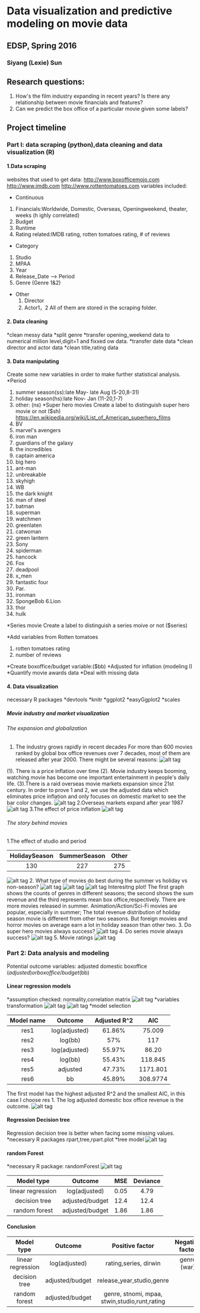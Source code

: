 # Data visualization and predictive modeling on movie data
## EDSP, Spring 2016
### Siyang (Lexie) Sun

## Research questions:
1) How's the film industry expanding in recent years? Is there any relationship between movie financials and features?
2) Can we predict the box office of a particular movie given some labels?

## Project timeline
### Part I: data scraping (python),data cleaning and data visualization (R)
#### 1.Data scraping
websites that used to get data:
http://www.boxofficemojo.com
http://www.imdb.com
http://www.rottentomatoes.com
variables included:
-  Continuous
  1. Financials:Worldwide, Domestic, Overseas, Openingweekend, theater, weeks (h
ighly correlated)
  2. Budget
  3. Runtime
  4. Rating related:IMDB rating, rotten tomatoes rating, # of reviews
-  Category
  1. Studio
  2. MPAA
  3. Year
  4. Release_Date --> Period
  5. Genre (Genre 1&2)
- Other
  1. Director
  2. Actor1，2
All of them are stored in the scraping folder.

#### 2. Data cleaning
*clean messy data
*split genre
*transfer opening_weekend data to numerical million level,digit=1 and fixxed ow data.
*transfer date data
*clean director and actor data
*clean title,rating  data

#### 3. Data manipulating
Create some new variables in order to make further statistical analysis.
*Period
  1. summer season(ss):late May- late Aug (5-20,8-31)
  2. holiday season(hs):late Nov- Jan (11-20,1-7)
  3. other: (ns)
*Super hero movies
Create a label to distinguish super hero movie or not ($sh)
https://en.wikipedia.org/wiki/List_of_American_superhero_films
1. BV
  1. marvel's avengers
  2. iron man
  3. guardians of the galaxy
  4. the incredibles
  5. captain america
  6. big hero
  7. ant-man
  8. unbreakable
  9. skyhigh
2. WB
  1. the dark knight
  2. man of steel
  3. batman
  4. superman
  5. watchmen
  6. greenlaten
  7. catwoman
  8. green lantern
3. Sony
  1. spiderman
  2. hancock
4. Fox
  1. deadpool
  2. x_men
  3. fantastic four
5. Par.
  1. ironman
  2. SpongeBob
6.Lion
  1. thor
  2. hulk

*Series movie
Create a label to distinguish a series moive or not ($series)

*Add variables from Rotten tomatoes
  1. rotten tomatoes rating
  2. number of reviews

*Create boxoffice/budget variable:($bb)
*Adjusted for inflation (modeling I)
*Quantify movie awards data
*Deal with missing data

#### 4. Data visualization
necessary R packages
*devtools
*knitr
*ggplot2
*easyGgplot2
*scales

##### Movie industry and market visualization
###### The expansion and globalization
1. The industry grows rapidly in recent decades
For more than 600 movies ranked by global box office revenues over 7 decades, most of them are released after year 2000. There might be several reasons:
![alt tag](https://github.com/edsp2016/LexieProject/blob/master/Rproject/pics/year.jpeg)

(1). There is a price inflation over time
(2). Movie industry keeps booming, watching movie has become one important entertainment in people's daily life.
(3).There is a raid overseas movie markets expansion since 21st century.
In order to prove 1 and 2, we use the adjusted data which eliminates price inflation and only focuses on domestic market to see the bar color changes.
![alt tag](https://github.com/edsp2016/LexieProject/blob/master/Rproject/pics/group_by_year.jpeg)
2.Overseas markets expand after year 1987
![alt tag](https://github.com/edsp2016/LexieProject/blob/master/Rproject/pics/over%20seas%20market.jpeg)
3.The effect of price inflation
![alt tag](https://github.com/edsp2016/LexieProject/blob/master/Rproject/pics/inflation.jpeg)

###### The story behind movies

1.The effect of studio and period

| HolidaySeason | SummerSeason |    Other    |
|:-------------:|:------------:|:-----------:|
|      130      |     227      |     275     |


![alt tag](https://github.com/edsp2016/LexieProject/blob/master/Rproject/pics/studio.jpeg)
2. What type of movies do best during the summer vs holiday vs non-season?
![alt tag](https://github.com/edsp2016/LexieProject/blob/master/Rproject/pics/genre_season.jpeg)
![alt tag](https://github.com/edsp2016/LexieProject/blob/master/Rproject/pics/sum_genre_season.jpeg)
![alt tag](https://github.com/edsp2016/LexieProject/blob/master/Rproject/pics/avg_genre_season.jpeg)
Interesitng plot!
The first graph shows the counts of genres in different seasons;
the second shows the sum revenue and the third represents mean box office,respectively.
There are more movies released in summer.
Animation/Action/Sci-Fi movies are popular, especially in summer;
The total revenue distribution of holiday season movie is different from other two seasons.
But foreign movies and horror movies on average earn a lot in holiday season than other two.
3. Do super hero movies always success?
![alt tag](https://github.com/edsp2016/LexieProject/blob/master/Rproject/pics/superhero.jpeg)
4. Do series movie always success?
![alt tag](https://github.com/edsp2016/LexieProject/blob/master/Rproject/pics/series.jpeg)
5. Movie ratings
![alt tag](https://github.com/edsp2016/LexieProject/blob/master/Rproject/pics/ratings.jpeg)
### Part 2: Data analysis and modeling
Potential outcome variables: adjusted domestic boxoffice ($adjusted)
or boxoffice/budget ($bb)
#### Linear regression models
*assumption checked: normality,correlation matrix
![alt tag](https://github.com/edsp2016/LexieProject/blob/master/Rproject/pics/correlation.jpeg)
*variables transformation
![alt tag](https://github.com/edsp2016/LexieProject/blob/master/Rproject/pics/adjusted.jpeg)
![alt tag](https://github.com/edsp2016/LexieProject/blob/master/Rproject/pics/log%20adjusted.jpeg)
*model selection

| Model name    |    Outcome   | Adjusted R^2|     AIC     |
|:-------------:|:------------:|:-----------:|:-----------:|
|      res1     |log(adjusted) |     61.86%  |   75.009    |
|      res2     |   log(bb)    |       57%   |     117     |
|      res3     |log(adjusted) |     55.97%  |    86.20    |
|      res4     |   log(bb)    |     55.43%  |   118.845   |
|      res5     |   adjusted   |     47.73%  |  1171.801   |
|      res6     |      bb      |     45.89%  |  308.9774   |

The first model has the highest adjusted R^2 and the smallest AIC, in this case I choose res 1.
The log adjusted domestic box office revenue is the outcome.
![alt tag](https://github.com/edsp2016/LexieProject/blob/master/Rproject/pics/residuals.jpeg)
#### Regression Decision tree
Regression decision tree is better when facing some missing values.
*necessary R packages
  rpart,tree,rpart.plot
*tree model
  ![alt tag](https://github.com/edsp2016/LexieProject/blob/master/Rproject/pics/rpart_tree.jpeg)

#### random Forest
*necessary R package: randomForest
![alt tag](https://github.com/edsp2016/LexieProject/blob/master/Rproject/pics/forest.jpeg)

|   Model type    |     Outcome    |      MSE      |    Deviance   |
|:---------------:|:--------------:|:-------------:|:-------------:|
|linear regression|  log(adjusted) |      0.05     |      4.79     |
| decision tree   |adjusted/budget |      12.4     |      12.4     |
| random forest   |adjusted/budget |      1.86     |      1.86     |
#### Conclusion
|   Model type    |     Outcome    |    Positive factor    |    Negative factor    |
|:---------------:|:--------------:|:---------------------:|:---------------------:|
|linear regression|  log(adjusted) | rating,series, dirwin |      genre (war)      |
| decision tree   |adjusted/budget |         release_year,studio,genre             |
| random forest   |adjusted/budget | genre, stnomi, mpaa, stwin,studio,runt,rating




